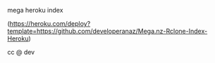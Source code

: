 mega heroku index

(https://heroku.com/deploy?template=https://github.com/developeranaz/Mega.nz-Rclone-Index-Heroku)

cc @ dev

